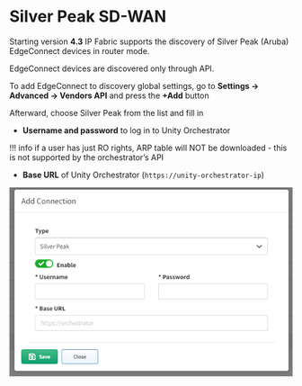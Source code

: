 # Silver Peak SD-WAN

Starting version **4.3** IP Fabric supports the discovery of Silver Peak (Aruba) EdgeConnect devices in router mode.

EdgeConnect devices are discovered only through API.

To add EdgeConnect to discovery global settings, go to **Settings → Advanced → Vendors API** and press the **+Add** button

Afterward, choose Silver Peak from the list and fill in

-   **Username and password** to log in to Unity Orchestrator

!!! info
    if a user has just RO rights, ARP table will NOT be downloaded - this is not supported by the orchestrator’s API

-   **Base URL** of Unity Orchestrator (`https://unity-orchestrator-ip`)

![Add Connection](2910552088.png)

